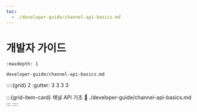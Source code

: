 ```yaml
---
toc:
  - ./developer-guide/channel-api-basics.md
---
```

# 개발자 가이드

```{toctree}
:maxdepth: 1

developer-guide/channel-api-basics.md
```

::::{grid} 2
:gutter: 3 3 3 3

:::{grid-item-card}  채널 API 기초
:link: ./developer-guide/channel-api-basics.md
:::
::::
